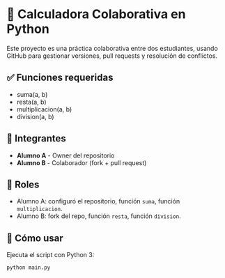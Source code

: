 # 🧮 Calculadora Colaborativa en Python

Este proyecto es una práctica colaborativa entre dos estudiantes, usando GitHub para gestionar versiones, pull requests y resolución de conflictos.

## ✅ Funciones requeridas

- suma(a, b)
- resta(a, b)
- multiplicacion(a, b)
- division(a, b)

## 👥 Integrantes

- **Alumno A** - Owner del repositorio
- **Alumno B** - Colaborador (fork + pull request)

## 📌 Roles

- Alumno A: configuró el repositorio, función `suma`, función `multiplicacion`.
- Alumno B: fork del repo, función `resta`, función `division`.

## 🚀 Cómo usar

Ejecuta el script con Python 3:

```bash
python main.py

